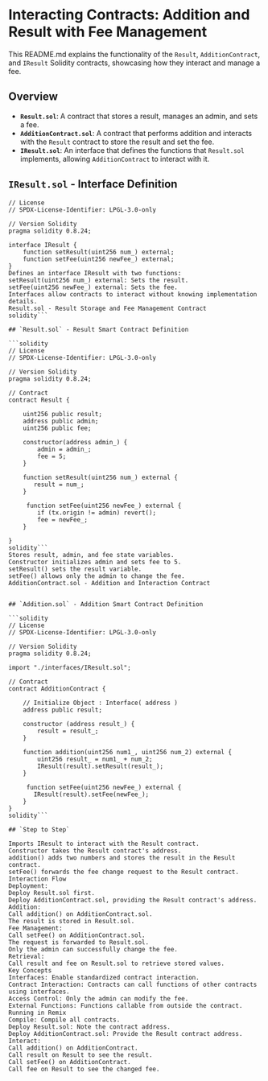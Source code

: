 # Interacting Contracts: Addition and Result with Fee Management

This README.md explains the functionality of the `Result`, `AdditionContract`, and `IResult` Solidity contracts, showcasing how they interact and manage a fee.

## Overview

* **`Result.sol`**: A contract that stores a result, manages an admin, and sets a fee.
* **`AdditionContract.sol`**: A contract that performs addition and interacts with the `Result` contract to store the result and set the fee.
* **`IResult.sol`**: An interface that defines the functions that `Result.sol` implements, allowing `AdditionContract` to interact with it.

## `IResult.sol` - Interface Definition

```solidity
// License
// SPDX-License-Identifier: LPGL-3.0-only

// Version Solidity
pragma solidity 0.8.24;

interface IResult {
    function setResult(uint256 num_) external;
    function setFee(uint256 newFee_) external;
}
Defines an interface IResult with two functions:
setResult(uint256 num_) external: Sets the result.
setFee(uint256 newFee_) external: Sets the fee.
Interfaces allow contracts to interact without knowing implementation details.
Result.sol - Result Storage and Fee Management Contract
solidity```

## `Result.sol` - Result Smart Contract Definition

```solidity
// License
// SPDX-License-Identifier: LPGL-3.0-only

// Version Solidity
pragma solidity 0.8.24;

// Contract
contract Result {

    uint256 public result;
    address public admin;
    uint256 public fee;

    constructor(address admin_) {
        admin = admin_;
        fee = 5;
    }

    function setResult(uint256 num_) external {
       result = num_;
    }

     function setFee(uint256 newFee_) external {
        if (tx.origin != admin) revert();
        fee = newFee_;
    }

}
solidity```
Stores result, admin, and fee state variables.
Constructor initializes admin and sets fee to 5.
setResult() sets the result variable.
setFee() allows only the admin to change the fee.
AdditionContract.sol - Addition and Interaction Contract


## `Addition.sol` - Addition Smart Contract Definition

```solidity
// License
// SPDX-License-Identifier: LPGL-3.0-only

// Version Solidity
pragma solidity 0.8.24;

import "./interfaces/IResult.sol";

// Contract
contract AdditionContract {

    // Initialize Object : Interface( address )
    address public result;

    constructor (address result_) {
        result = result_;
    }

    function addition(uint256 num1_, uint256 num_2) external {
        uint256 result_ = num1_ + num_2;
        IResult(result).setResult(result_);
    }

     function setFee(uint256 newFee_) external {
       IResult(result).setFee(newFee_);
    }
}
solidity```

## `Step to Step` 

Imports IResult to interact with the Result contract.
Constructor takes the Result contract's address.
addition() adds two numbers and stores the result in the Result contract.
setFee() forwards the fee change request to the Result contract.
Interaction Flow
Deployment:
Deploy Result.sol first.
Deploy AdditionContract.sol, providing the Result contract's address.
Addition:
Call addition() on AdditionContract.sol.
The result is stored in Result.sol.
Fee Management:
Call setFee() on AdditionContract.sol.
The request is forwarded to Result.sol.
Only the admin can successfully change the fee.
Retrieval:
Call result and fee on Result.sol to retrieve stored values.
Key Concepts
Interfaces: Enable standardized contract interaction.
Contract Interaction: Contracts can call functions of other contracts using interfaces.
Access Control: Only the admin can modify the fee.
External Functions: Functions callable from outside the contract.
Running in Remix
Compile: Compile all contracts.
Deploy Result.sol: Note the contract address.
Deploy AdditionContract.sol: Provide the Result contract address.
Interact:
Call addition() on AdditionContract.
Call result on Result to see the result.
Call setFee() on AdditionContract.
Call fee on Result to see the changed fee.